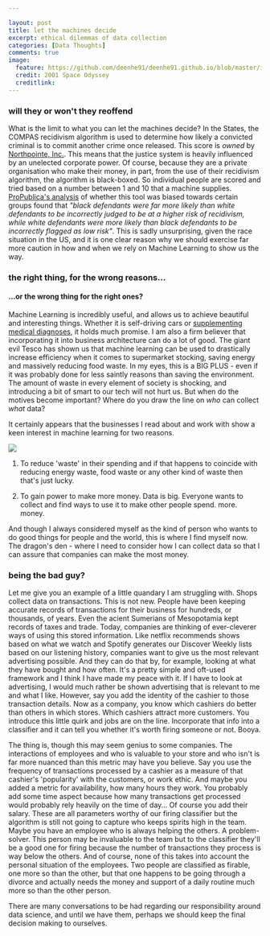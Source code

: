 ```yaml
---

layout: post
title: let the machines decide
excerpt: ethical dilemmas of data collection
categories: [Data Thoughts]
comments: true
image:
  feature: https://github.com/deenhe91/deenhe91.github.io/blob/master/images/2001.jpg?raw=true
  credit: 2001 Space Odyssey
  creditlink: 
---
```


### will they or won't they reoffend

What is the limit to what you can let the machines decide? In the States, the COMPAS recidivism algorithm is used to determine how likely a convicted criminal is to commit another crime once released. This score is _owned_ by [Northpointe, Inc.](http://www.northpointeinc.com/). This means that the justice system is heavily influenced by an unelected corporate power. Of course, because they are a private organisation who make their money, in part, from the use of their recidivism algorithm, the algorithm is black-boxed. So individual people are scored and tried based on a number between 1 and 10 that a machine supplies. [ProPublica's analysis](https://www.propublica.org/article/how-we-analyzed-the-compas-recidivism-algorithm) of whether this tool was biased towards certain groups found that _"black defendants were far more likely than white defendants to be incorrectly judged to be at a higher risk of recidivism, while white defendants were more likely than black defendants to be incorrectly flagged as low risk"_. This is sadly unsurprising, given the race situation in the US, and it is one clear reason why we should exercise far more caution in how and when we rely on Machine Learning to show us the way.

### the right thing, for the wrong reasons...
#### ...or the wrong thing for the right ones?

Machine Learning is incredibly useful, and allows us to achieve beautiful and interesting things. Whether it is self-driving cars or [supplementing medical diagnoses](http://www.theatlantic.com/health/archive/2016/08/could-artificial-intelligence-improve-psychiatry/496964/?single_page=true), it holds much promise. I am also a firm believer that incorporating it into business architecture can do a lot of good. The giant evil Tesco has shown us that machine learning can be used to drastically increase efficiency when it comes to supermarket stocking, saving energy and massively reducing food waste. In my eyes, this is a BIG PLUS - even if it was probably done for less saintly reasons than saving the environment. The amount of waste in every element of society is shocking, and introducing a bit of smart to our tech will not hurt us. But when do the motives become important? Where do you draw the line on _who_ can collect _what_ data?

It certainly appears that the businesses I read about and work with show a keen interest in machine learning for two reasons.

![](https://github.com/deenhe91/deenhe91.github.io/blob/master/images/tap-tycoon-cheats.jpg?raw=true)

1. To reduce 'waste' in their spending and if that happens to coincide with reducing energy waste, food waste or any other kind of waste then that's just lucky. 

2. To gain power to make more money. Data is big. Everyone wants to collect and find ways to use it to make other people spend. more. money. 

And though I always considered myself as the kind of person who wants to do good things for people and the world, this is where I find myself now. The dragon's den - where I need to consider how I can collect data so that I can assure that companies can make the most money. 

### being the bad guy?

Let me give you an example of a little quandary I am struggling with. Shops collect data on transactions. This is not new. People have been keeping accurate records of transactions for their business for hundreds, or thousands, of years. Even the acient Sumerians of Mesopotamia kept records of taxes and trade. Today, companies are thinking of ever-cleverer ways of using this stored information. Like netflix recommends shows based on what we watch and Spotify generates our Discover Weekly lists based on our listening history, companies want to give us the most relevant advertising possible. And they can do that by, for example, looking at what they have bought and how often. It's a pretty simple and oft-used framework and I think I have made my peace with it. If I have to look at advertising, I would much rather be shown advertising that is relevant to me and what I like. However, say you add the identity of the cashier to those transaction details. Now as a company, you know which cashiers do better than others in which stores. Which cashiers attract more customers. You introduce this little quirk and jobs are on the line. Incorporate that info into a classifier and it can tell you whether it's worth firing someone or not. Booya. 

The thing is, though this may seem genius to some companies. The interactions of employees and who is valuable to your store and who isn't is far more nuanced than this metric may have you believe. Say you use the frequency of transactions processed by a cashier as a measure of that cashier's 'popularity' with the customers, or work ethic. And maybe you added a metric for availability, how many hours they work. You probably add some time aspect because how many transactions get processed would probably rely heavily on the time of day... Of course you add their salary. These are all parameters worthy of our firing classifier but the algorithm is still not going to capture who keeps spirits high in the team. Maybe you have an employee who is always helping the others. A problem-solver. This person may be invaluable to the team but to the classifier they'll be a good one for firing because the number of transactions they process is way below the others. And of course, none of this takes into account the personal situation of the employees. Two people are classified as firable, one more so than the other, but that one happens to be going through a divorce and actually needs the money and support of a daily routine much more so than the other person. 

There are many conversations to be had regarding our responsibility around data science, and until we have them, perhaps we should keep the final decision making to ourselves. 




